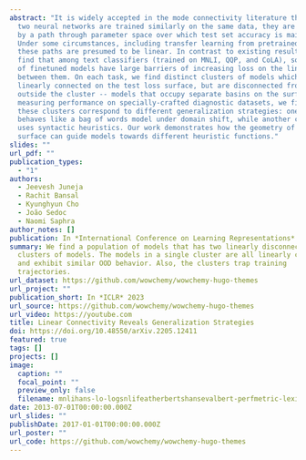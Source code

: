 ```yaml
---
abstract: "It is widely accepted in the mode connectivity literature that when
  two neural networks are trained similarly on the same data, they are connected
  by a path through parameter space over which test set accuracy is maintained.
  Under some circumstances, including transfer learning from pretrained models,
  these paths are presumed to be linear. In contrast to existing results, we
  find that among text classifiers (trained on MNLI, QQP, and CoLA), some pairs
  of finetuned models have large barriers of increasing loss on the linear paths
  between them. On each task, we find distinct clusters of models which are
  linearly connected on the test loss surface, but are disconnected from models
  outside the cluster -- models that occupy separate basins on the surface. By
  measuring performance on specially-crafted diagnostic datasets, we find that
  these clusters correspond to different generalization strategies: one cluster
  behaves like a bag of words model under domain shift, while another cluster
  uses syntactic heuristics. Our work demonstrates how the geometry of the loss
  surface can guide models towards different heuristic functions."
slides: ""
url_pdf: ""
publication_types:
  - "1"
authors:
  - Jeevesh Juneja
  - Rachit Bansal
  - Kyunghyun Cho
  - João Sedoc
  - Naomi Saphra
author_notes: []
publication: In *International Conference on Learning Representations* 2023
summary: We find a population of models that has two linearly disconnected
  clusters of models. The models in a single cluster are all linearly connected,
  and exhibit similar OOD behavior. Also, the clusters trap training
  trajectories.
url_dataset: https://github.com/wowchemy/wowchemy-hugo-themes
url_project: ""
publication_short: In *ICLR* 2023
url_source: https://github.com/wowchemy/wowchemy-hugo-themes
url_video: https://youtube.com
title: Linear Connectivity Reveals Generalization Strategies
doi: https://doi.org/10.48550/arXiv.2205.12411
featured: true
tags: []
projects: []
image:
  caption: ""
  focal_point: ""
  preview_only: false
  filename: mnlihans-lo-logsnlifeatherbertshansevalbert-perfmetric-lexicaloverlaponlynonentailing_losses-1.png
date: 2013-07-01T00:00:00.000Z
url_slides: ""
publishDate: 2017-01-01T00:00:00.000Z
url_poster: ""
url_code: https://github.com/wowchemy/wowchemy-hugo-themes
---
```

